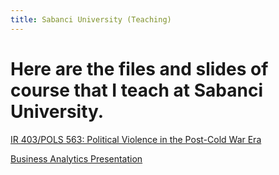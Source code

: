 ```yaml
---
title: Sabanci University (Teaching)
---
```


Here are the files and slides of course that I teach at Sabanci University.
=====


[IR 403/POLS 563: Political Violence in the Post-Cold War Era](https://babakrezaee.github.io/SU_IR403POLS563)

[Business Analytics Presentation](https://www.dropbox.com/s/xdvhfy870mqndg2/Machine_Learning_and_Data_Mining_for_Social_Change_Dec2018_SU%20%285%29.pdf?dl=1)
